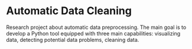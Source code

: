 # Automatic Data Cleaning
Research project about automatic data preprocessing. 
The main goal is to develop a Python tool equipped with three main capabilities:
visualizing data, detecting potential data problems, cleaning data.
